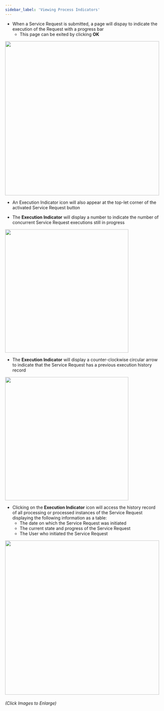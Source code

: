 ```yaml
---
sidebar_label: 'Viewing Process Indicators'
---
```


* When a Service Request is submitted, a page will dispay to indicate the execution of the Request with a progress bar 
    * This page can be exited by clicking **OK**

<a href="imgbasic/SelfServiceRequestProgressBar.png" target="_blank"><img src="imgbasic/SelfServiceRequestProgressBar.png" width="500"></img></a>

* An Execution Indicator icon will also appear at the top-let corner of the activated Service Request button

* The **Execution Indicator** will display a number to indicate the number of concurrent Service Request executions still in progress

<a href="imgbasic/SelfServiceNumberIndicatorButton.png" target="_blank"><img src="imgbasic/SelfServiceNumberIndicatorButton.png" width="400"></img></a>

* The **Execution Indicator** will display a counter-clockwise circular arrow to indicate that the Service Request has a previous execution history record

<a href="imgbasic/SelfServiceCounterClockwiseButton.png" target="_blank"><img src="imgbasic/SelfServiceCounterClockwiseButton.png" width="400"></img></a>

* Clicking on the **Execution Indicator** icon will access the history record of all processing or processed instances of the Service Request displaying the following information as a table:
  * The date on which the Service Request was initiated
  * The current state and progress of the Service Request
  * The User who initiated the Service Request

<a href="imgbasic/SelfServiceExecutionRecord.png" target="_blank"><img src="imgbasic/SelfServiceExecutionRecord.png" width="500"></img></a>

###### (Click Images to Enlarge)